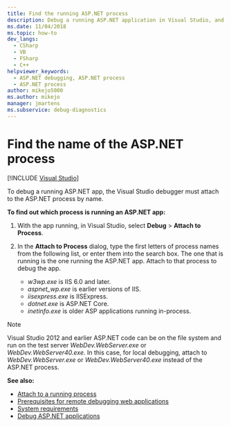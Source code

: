 ```yaml
---
title: Find the running ASP.NET process
description: Debug a running ASP.NET application in Visual Studio, and attach the Visual Studio debugger to the ASP.NET process by name.   
ms.date: 11/04/2018
ms.topic: how-to
dev_langs: 
  - CSharp
  - VB
  - FSharp
  - C++
helpviewer_keywords: 
  - ASP.NET debugging, ASP.NET process
  - ASP.NET process
author: mikejo5000
ms.author: mikejo
manager: jmartens
ms.subservice: debug-diagnostics
---
```

# Find the name of the ASP.NET process

 [!INCLUDE [Visual Studio](~/includes/applies-to-version/vs-windows-only.md)]

To debug a running ASP.NET app, the Visual Studio debugger must attach to the ASP.NET process by name.

**To find out which process is running an ASP.NET app:**

1. With the app running, in Visual Studio, select **Debug** > **Attach to Process**.

1. In the **Attach to Process** dialog, type the first letters of process names from the following list, or enter them into the search box. The one that is running is the one running the ASP.NET app. Attach to that process to debug the app.

    - *w3wp.exe* is IIS 6.0 and later.
    - *aspnet_wp.exe* is earlier versions of IIS.
    - *iisexpress.exe* is IISExpress.
    - *dotnet.exe* is ASP.NET Core.
    - *inetinfo.exe* is older ASP applications running in-process.

>[!NOTE]
>Visual Studio 2012 and earlier ASP.NET code can be on the file system and run on the test server *WebDev.WebServer.exe* or *WebDev.WebServer40.exe*. In this case, for local debugging, attach to *WebDev.WebServer.exe* or *WebDev.WebServer40.exe* instead of the ASP.NET process.

**See also:**

- [Attach to a running process](../debugger/attach-to-running-processes-with-the-visual-studio-debugger.md)
- [Prerequisites for remote debugging web applications](remote-debugging-aspnet-on-a-remote-iis-7-5-computer.md)
- [System requirements](../debugger/aspnet-debugging-system-requirements.md)
- [Debug ASP.NET applications](../debugger/how-to-enable-debugging-for-aspnet-applications.md)